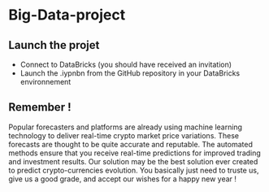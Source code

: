 # Big-Data-project

## Launch the projet
- Connect to DataBricks (you should have received an invitation)
- Launch the .iypnbn from the GitHub repository in your DataBricks environnement

## Remember !
Popular forecasters and platforms are already using machine learning technology to deliver real-time crypto market price variations. These forecasts are thought to be quite accurate and reputable. The automated methods ensure that you receive real-time predictions for improved trading and investment results. Our solution may be the best solution ever created to predict crypto-currencies evolution.
You basically just need to truste us, give us a good grade, and accept our wishes for a happy new year !
